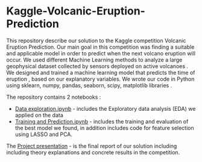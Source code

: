 # Kaggle-Volcanic-Eruption-Prediction
This repository describe our solution to the Kaggle competition Volcanic Eruption Prediction.
Our main goal in this competition was finding a suitable and applicable model in order to predict when the next volcano eruption will occur. We used different Machine Learning methods to analyze a large geophysical dataset collected by sensors deployed on active volcanoes .
We designed  and trained a machine learning model that predicts the time of eruption , based on our explanatory variables. We wrote our code in Python using  sklearn, numpy, pandas, seaborn, scipy, matplotlib libraries .

The repository contains 2 notebooks :
* [Data exploration.ipynb]( https://github.com/shaniklein/Volcanic-Eruption-Prediction-Kaggle-Competetion/blob/main/Data%20exploration.ipynb) - includes the Exploratory data analysis (EDA) we applied on the data
* [Training and Prediction.ipynb]( https://github.com/shaniklein/Volcanic-Eruption-Prediction-Kaggle-Competetion/blob/main/Training%20and%20Prediction.ipynb) - includes the training and evaluation of the best model we found, in addition includes code for feature selection using LASSO and PCA.

The [Project presentation]( https://github.com/shaniklein/Volcanic-Eruption-Prediction-Kaggle-Competetion/blob/main/Project%20presentation.pdf) - is the final report of our solution including including theory explanations and concrete results in the competition.
